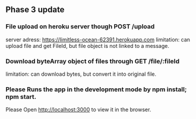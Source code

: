 ## Phase 3 update

### File upload on heroku server though POST /upload 
server adress: https://limitless-ocean-62391.herokuapp.com
limitation: can upload file and get FileId, but file object is not linked to a message.

### Download byteArray object of files through GET /file/:fileId
limitation: can download bytes, but convert it into original file.

### Please Runs the app in the development mode by npm install; npm start.
Please Open [http://localhost:3000](http://localhost:3000) to view it in the browser.
